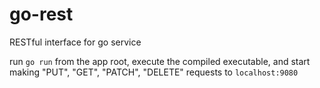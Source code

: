 # go-rest
RESTful interface for go service

run `go run` from the app root, execute the compiled executable, and start making "PUT", "GET", "PATCH", "DELETE" requests to `localhost:9080`
